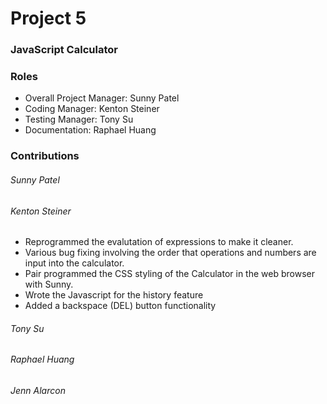 # Project 5
### JavaScript Calculator

### Roles
* Overall Project Manager: Sunny Patel
* Coding Manager: Kenton Steiner
* Testing Manager: Tony Su
* Documentation: Raphael Huang

### Contributions
###### Sunny Patel
###### Kenton Steiner
- Reprogrammed the evalutation of expressions to make it cleaner.  
- Various bug fixing involving the order that operations and numbers are input into the calculator.  
- Pair programmed the CSS styling of the Calculator in the web browser with Sunny.  
- Wrote the Javascript for the history feature
- Added a backspace (DEL) button functionality
###### Tony Su
###### Raphael Huang
###### Jenn Alarcon
